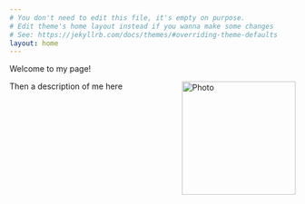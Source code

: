```yaml
---
# You don't need to edit this file, it's empty on purpose.
# Edit theme's home layout instead if you wanna make some changes
# See: https://jekyllrb.com/docs/themes/#overriding-theme-defaults
layout: home
---
```


Welcome to my page!

<img src="{{site.baseurl}}/assets/photo2.jpg" alt="Photo" align="right" style="width: 200px;"/>

Then a description of me here
